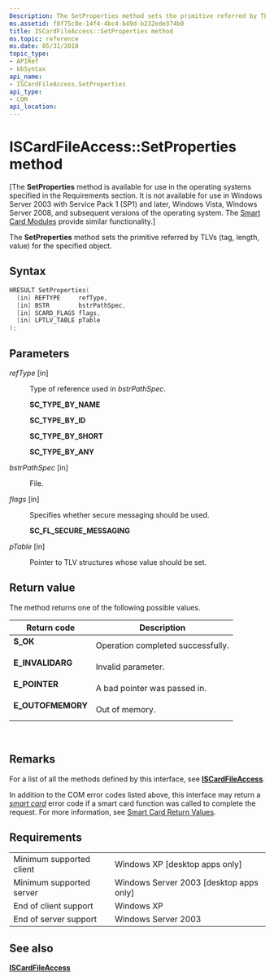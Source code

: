 ```yaml
---
Description: The SetProperties method sets the primitive referred by TLVs (tag, length, value) for the specified object.
ms.assetid: f8f75c8e-14f4-4bc4-b49d-b232ede374b0
title: ISCardFileAccess::SetProperties method
ms.topic: reference
ms.date: 05/31/2018
topic_type: 
- APIRef
- kbSyntax
api_name: 
- ISCardFileAccess.SetProperties
api_type: 
- COM
api_location: 
---
```


# ISCardFileAccess::SetProperties method

\[The **SetProperties** method is available for use in the operating systems specified in the Requirements section. It is not available for use in Windows Server 2003 with Service Pack 1 (SP1) and later, Windows Vista, Windows Server 2008, and subsequent versions of the operating system. The [Smart Card Modules](https://msdn.microsoft.com/library/Dd627652(v=VS.85).aspx) provide similar functionality.\]

The **SetProperties** method sets the primitive referred by TLVs (tag, length, value) for the specified object.

## Syntax


```C++
HRESULT SetProperties(
  [in] REFTYPE     refType,
  [in] BSTR        bstrPathSpec,
  [in] SCARD_FLAGS flags,
  [in] LPTLV_TABLE pTable
);
```



## Parameters

<dl> <dt>

*refType* \[in\]
</dt> <dd>

Type of reference used in *bstrPathSpec*.

<dl><span id="SC_TYPE_BY_NAME"></span><span id="sc_type_by_name"></span><dt>

**SC\_TYPE\_BY\_NAME**
</dt><span id="SC_TYPE_BY_ID"></span><span id="sc_type_by_id"></span><dt>

**SC\_TYPE\_BY\_ID**
</dt><span id="SC_TYPE_BY_SHORT"></span><span id="sc_type_by_short"></span><dt>

**SC\_TYPE\_BY\_SHORT**
</dt><span id="SC_TYPE_BY_ANY"></span><span id="sc_type_by_any"></span><dt>

**SC\_TYPE\_BY\_ANY**
</dt> </dl> </dd> <dt>

*bstrPathSpec* \[in\]
</dt> <dd>

File.

</dd> <dt>

*flags* \[in\]
</dt> <dd>

Specifies whether secure messaging should be used.

<dl><span id="SC_FL_SECURE_MESSAGING"></span><span id="sc_fl_secure_messaging"></span><dt>

**SC\_FL\_SECURE\_MESSAGING**
</dt> </dl> </dd> <dt>

*pTable* \[in\]
</dt> <dd>

Pointer to TLV structures whose value should be set.

</dd> </dl>

## Return value

The method returns one of the following possible values.



| Return code                                                                                   | Description                                  |
|-----------------------------------------------------------------------------------------------|----------------------------------------------|
| <dl> <dt>**S\_OK**</dt> </dl>          | Operation completed successfully.<br/> |
| <dl> <dt>**E\_INVALIDARG**</dt> </dl>  | Invalid parameter.<br/>                |
| <dl> <dt>**E\_POINTER**</dt> </dl>     | A bad pointer was passed in.<br/>      |
| <dl> <dt>**E\_OUTOFMEMORY**</dt> </dl> | Out of memory.<br/>                    |



 

## Remarks

For a list of all the methods defined by this interface, see [**ISCardFileAccess**](iscardfileaccess.md).

In addition to the COM error codes listed above, this interface may return a [*smart card*](https://msdn.microsoft.com/library/ms721625(v=VS.85).aspx) error code if a smart card function was called to complete the request. For more information, see [Smart Card Return Values](authentication-return-values.md).

## Requirements



|                                     |                                                      |
|-------------------------------------|------------------------------------------------------|
| Minimum supported client<br/> | Windows XP \[desktop apps only\]<br/>          |
| Minimum supported server<br/> | Windows Server 2003 \[desktop apps only\]<br/> |
| End of client support<br/>    | Windows XP<br/>                                |
| End of server support<br/>    | Windows Server 2003<br/>                       |



## See also

<dl> <dt>

[**ISCardFileAccess**](iscardfileaccess.md)
</dt> </dl>

 

 




